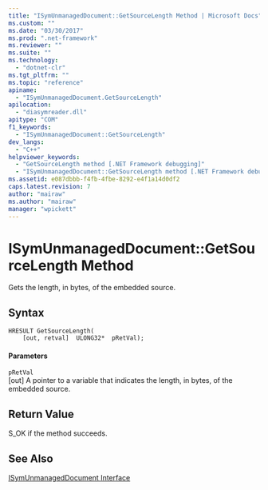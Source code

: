 ```yaml
---
title: "ISymUnmanagedDocument::GetSourceLength Method | Microsoft Docs"
ms.custom: ""
ms.date: "03/30/2017"
ms.prod: ".net-framework"
ms.reviewer: ""
ms.suite: ""
ms.technology: 
  - "dotnet-clr"
ms.tgt_pltfrm: ""
ms.topic: "reference"
apiname: 
  - "ISymUnmanagedDocument.GetSourceLength"
apilocation: 
  - "diasymreader.dll"
apitype: "COM"
f1_keywords: 
  - "ISymUnmanagedDocument::GetSourceLength"
dev_langs: 
  - "C++"
helpviewer_keywords: 
  - "GetSourceLength method [.NET Framework debugging]"
  - "ISymUnmanagedDocument::GetSourceLength method [.NET Framework debugging]"
ms.assetid: e087dbbb-f4fb-4fbe-8292-e4f1a14d0df2
caps.latest.revision: 7
author: "mairaw"
ms.author: "mairaw"
manager: "wpickett"
---
```

# ISymUnmanagedDocument::GetSourceLength Method
Gets the length, in bytes, of the embedded source.  
  
## Syntax  
  
```  
HRESULT GetSourceLength(  
    [out, retval]  ULONG32*  pRetVal);  
```  
  
#### Parameters  
 `pRetVal`  
 [out] A pointer to a variable that indicates the length, in bytes, of the embedded source.  
  
## Return Value  
 S_OK if the method succeeds.  
  
## See Also  
 [ISymUnmanagedDocument Interface](../../../../docs/framework/unmanaged-api/diagnostics/isymunmanageddocument-interface.md)
